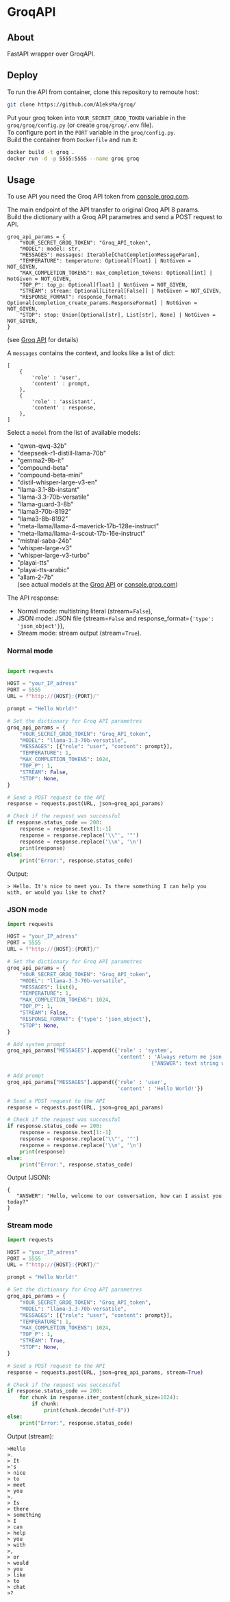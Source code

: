 # GroqAPI


## About
FastAPI wrapper over GroqAPI.

## Deploy

To run the API from container, clone this repository to remoute host:
```bash
git clone https://github.com/A1eksMa/groq/
```

Put your groq token into `YOUR_SECRET_GROQ_TOKEN` variable in the `groq/groq/config.py` (or create `groq/groq/.env` file).  
To configure port in the `PORT` variable in the `groq/config.py`.  
Build the container from `Dockerfile` and run it:
```bash
docker build -t groq .
docker run -d -p 5555:5555 --name groq groq
```

## Usage

To use API you need the Groq API token from [console.groq.com](https://console.groq.com).  

The main endpoint of the API transfer to original Groq API 8 params.  
Build the dictionary with a Groq API parametres and send a POST request to API.
```
groq_api_params = {
    "YOUR_SECRET_GROQ_TOKEN": "Groq_API_token",
    "MODEL": model: str,
    "MESSAGES": messages: Iterable[ChatCompletionMessageParam],
    "TEMPERATURE": temperature: Optional[float] | NotGiven = NOT_GIVEN,
    "MAX_COMPLETION_TOKENS": max_completion_tokens: Optional[int] | NotGiven = NOT_GIVEN,
    "TOP_P": top_p: Optional[float] | NotGiven = NOT_GIVEN,
    "STREAM": stream: Optional[Literal[False]] | NotGiven = NOT_GIVEN,
    "RESPONSE_FORMAT": response_format: Optional[completion_create_params.ResponseFormat] | NotGiven = NOT_GIVEN,
    "STOP": stop: Union[Optional[str], List[str], None] | NotGiven = NOT_GIVEN,
}
```
(see [Groq API](https://github.com/groq/groq-python/) for details)  

A `messages` contains the context, and looks like a list of dict:
```
[
    {
        'role' : 'user',
        'content' : prompt,
    },
    {
        'role' : 'assistant',
        'content' : response,
    },
]
```

Select a `model` from the list of available models:
- "qwen-qwq-32b"
- "deepseek-r1-distill-llama-70b"
- "gemma2-9b-it"
- "compound-beta"
- "compound-beta-mini"
- "distil-whisper-large-v3-en"
- "llama-3.1-8b-instant"
- "llama-3.3-70b-versatile"
- "llama-guard-3-8b"
- "llama3-70b-8192"
- "llama3-8b-8192"
- "meta-llama/llama-4-maverick-17b-128e-instruct"
- "meta-llama/llama-4-scout-17b-16e-instruct"
- "mistral-saba-24b"
- "whisper-large-v3"
- "whisper-large-v3-turbo"
- "playai-tts"
- "playai-tts-arabic"
- "allam-2-7b"  
(see actual models at the [Groq API](https://github.com/groq/groq-python/) or [console.groq.com](https://console.groq.com))  

The API response:
- Normal mode: multistring literal (stream=`False`),
- JSON mode: JSON file (stream=`False` and response_format=`{'type': 'json_object'}`),
- Stream mode: stream output (stream=`True`).

### Normal mode

```python

import requests

HOST = "your_IP_adress"
PORT = 5555
URL = f"http://{HOST}:{PORT}/"

prompt = "Hello World!"

# Set the dictionary for Groq API parametres
groq_api_params = {
    "YOUR_SECRET_GROQ_TOKEN": "Groq_API_token",
    "MODEL": "llama-3.3-70b-versatile",
    "MESSAGES": [{"role": "user", "content": prompt}],
    "TEMPERATURE": 1,
    "MAX_COMPLETION_TOKENS": 1024,
    "TOP_P": 1,
    "STREAM": False,
    "STOP": None,
}

# Send a POST request to the API
response = requests.post(URL, json=groq_api_params)

# Check if the request was successful
if response.status_code == 200:
    response = response.text[1:-1]
    response = response.replace('\\"', '"')
    response = response.replace('\\n', '\n')
    print(response)
else:
    print("Error:", response.status_code)
```

Output:
```
> Hello. It's nice to meet you. Is there something I can help you with, or would you like to chat?
```

### JSON mode

```python
import requests

HOST = "your_IP_adress"
PORT = 5555
URL = f"http://{HOST}:{PORT}/"

# Set the dictionary for Groq API parametres
groq_api_params = {
    "YOUR_SECRET_GROQ_TOKEN": "Groq_API_token",
    "MODEL": "llama-3.3-70b-versatile",
    "MESSAGES": list(),
    "TEMPERATURE": 1,
    "MAX_COMPLETION_TOKENS": 1024,
    "TOP_P": 1,
    "STREAM": False,
    "RESPONSE_FORMAT": {'type': 'json_object'},
    "STOP": None,
}

# Add system prompt
groq_api_params["MESSAGES"].append({'role' : 'system',
                                    'content' : 'Always return me json, that looks like a:\
                                               {"ANSWER": text string with your message}'})

# Add prompt
groq_api_params["MESSAGES"].append({'role' : 'user',
                                    'content' : 'Hello World!'})

# Send a POST request to the API
response = requests.post(URL, json=groq_api_params)

# Check if the request was successful
if response.status_code == 200:
    response = response.text[1:-1]
    response = response.replace('\\"', '"')
    response = response.replace('\\n', '\n')
    print(response)
else:
    print("Error:", response.status_code)
```

Output (JSON):
```
{
   "ANSWER": "Hello, welcome to our conversation, how can I assist you today?"
}
```

### Stream mode

```python
import requests

HOST = "your_IP_adress"
PORT = 5555
URL = f"http://{HOST}:{PORT}/"

prompt = "Hello World!"

# Set the dictionary for Groq API parametres
groq_api_params = {
    "YOUR_SECRET_GROQ_TOKEN": "Groq_API_token",
    "MODEL": "llama-3.3-70b-versatile",
    "MESSAGES": [{"role": "user", "content": prompt}],
    "TEMPERATURE": 1,
    "MAX_COMPLETION_TOKENS": 1024,
    "TOP_P": 1,
    "STREAM": True,
    "STOP": None,
}

# Send a POST request to the API
response = requests.post(URL, json=groq_api_params, stream=True)

# Check if the request was successful
if response.status_code == 200:
    for chunk in response.iter_content(chunk_size=1024):
        if chunk:
            print(chunk.decode("utf-8"))
else:
    print("Error:", response.status_code)
```

Output (stream):
```
>Hello
>.
> It
>'s
> nice
> to
> meet
> you
>.
> Is
> there
> something
> I
> can
> help
> you
> with
>,
> or
> would
> you
> like
> to
> chat
>?
```
